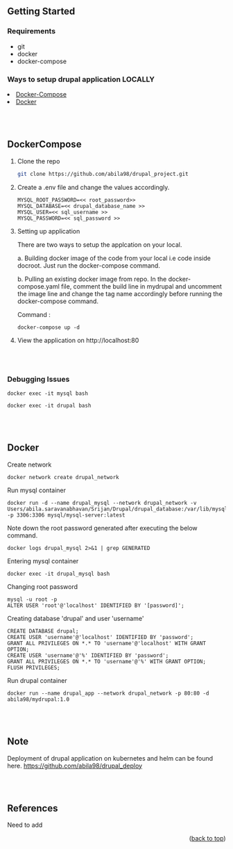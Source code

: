 <div id="top"></div>

## Getting Started

### Requirements 
* git
* docker
* docker-compose

### Ways to setup drupal application LOCALLY
<p>
    <li><a href="#dockercompose">Docker-Compose</a></li>
    <li><a href="#docker">Docker</a></li>
</p>

<br></br>

## DockerCompose

1. Clone the repo
   ```sh
   git clone https://github.com/abila98/drupal_project.git
   ```
2. Create a .env file and change the values accordingly.
   ```
   MYSQL_ROOT_PASSWORD=<< root_password>>
   MYSQL_DATABASE=<< drupal_database_name >>
   MYSQL_USER=<< sql_username >>
   MYSQL_PASSWORD=<< sql_password >>
   ```

3. Setting up application
   
   There are two ways to setup the applcation on your local.
      
     a. Building docker image of the code from your local i.e code inside docroot. 
        Just run the docker-compose command.
   
     b. Pulling an existing docker image from repo.
        In the docker-compose.yaml file, comment the build line in mydrupal and uncomment the image line and change the tag name accordingly before running the docker-compose command.
      
   Command :
   ```
   docker-compose up -d
   ```

4. View the application on http://localhost:80

<br></br>

### Debugging Issues
  ```
  docker exec -it mysql bash
  ```
  ```
  docker exec -it drupal bash
  ```
  
<br></br>
## Docker
  Create network
  ```
  docker network create drupal_network
  ```
  Run mysql container
  ```
  docker run -d --name drupal_mysql --network drupal_network -v Users/abila.saravanabhavan/Srijan/Drupal/drupal_database:/var/lib/mysql -p 3306:3306 mysql/mysql-server:latest
  ```
  Note down the root password generated after executing the below command.
  ```
  docker logs drupal_mysql 2>&1 | grep GENERATED
  ```
  Entering mysql container
  ```
  docker exec -it drupal_mysql bash
  ```
  Changing root password
  ```
  mysql -u root -p
  ALTER USER 'root'@'localhost' IDENTIFIED BY '[password]';
  ```
  Creating database 'drupal' and user 'username'
  ```
  CREATE DATABASE drupal;
  CREATE USER 'username'@'localhost' IDENTIFIED BY 'password'; 
  GRANT ALL PRIVILEGES ON *.* TO 'username'@'localhost' WITH GRANT OPTION; 
  CREATE USER 'username'@'%' IDENTIFIED BY 'password'; 
  GRANT ALL PRIVILEGES ON *.* TO 'username'@'%' WITH GRANT OPTION; 
  FLUSH PRIVILEGES;
  ```
  Run drupal container
  ```
  docker run --name drupal_app --network drupal_network -p 80:80 -d abila98/mydrupal:1.0
  ```
  <br></br>

## Note
  Deployment of drupal application on kubernetes and helm can be found here.
  https://github.com/abila98/drupal_deploy
  
  <br></br>
## References

  Need to add
<p align="right">(<a href="#top">back to top</a>)</p>


